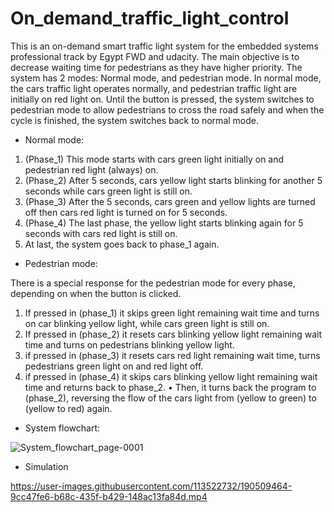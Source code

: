 # On_demand_traffic_light_control
This is an on-demand smart traffic light system for the embedded systems professional track by Egypt FWD and udacity. The main objective is to decrease waiting time for pedestrians as they have higher priority. The system has 2 modes: Normal mode, and pedestrian mode. In normal mode, the cars traffic light operates normally, and pedestrian traffic light are initially on red light on. Until the button is pressed, the system switches to pedestrian mode to allow pedestrians to cross the road safely and when the cycle is finished, the system switches back to normal mode.
- Normal mode:
1) (Phase_1) This mode starts with cars green light initially on and pedestrian red light (always) on.
2) (Phase_2) After 5 seconds, cars yellow light starts blinking for another 5 seconds while cars green light is still on.
3) (Phase_3) After the 5 seconds, cars green and yellow lights are turned off then cars red light is turned on for 5 seconds.
4) (Phase_4) The last phase, the yellow light starts blinking again for 5 seconds with cars red light is still on.
5) At last, the system goes back to phase_1 again.


- Pedestrian mode:

There is a special response for the pedestrian mode for every phase, depending on when the button is clicked.
1) If pressed in (phase_1) it skips green light remaining wait time and turns on car blinking yellow light, while cars green light is still on.
2) If pressed in (phase_2) it resets cars blinking yellow light remaining wait time and turns on pedestrians blinking yellow light.
3) if pressed in (phase_3) it resets cars red light remaining wait time, turns pedestrians green light on and red light off.
4) if pressed in (phase_4) it skips cars blinking yellow light remaining wait time and returns back to phase_2.
• Then, it turns back the program to (phase_2), reversing the flow of the cars light from (yellow to green) to (yellow to red) again.

- System flowchart:

![System_flowchart_page-0001](https://user-images.githubusercontent.com/113522732/190506287-910849ae-55ac-4db3-8c99-278d44ac5d68.jpg)


- Simulation

https://user-images.githubusercontent.com/113522732/190509464-9cc47fe6-b68c-435f-b429-148ac13fa84d.mp4


